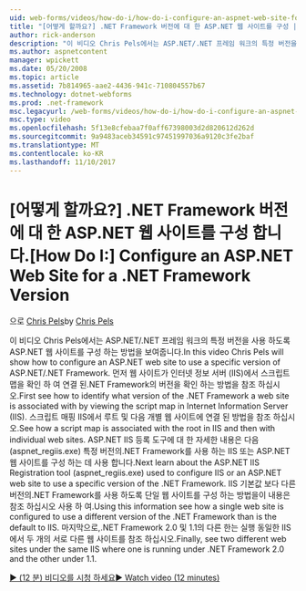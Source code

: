 ```yaml
---
uid: web-forms/videos/how-do-i/how-do-i-configure-an-aspnet-web-site-for-a-net-framework-version
title: "[어떻게 할까요?] .NET Framework 버전에 대 한 ASP.NET 웹 사이트를 구성 | Microsoft Docs"
author: rick-anderson
description: "이 비디오 Chris Pels에서는 ASP.NET/.NET 프레임 워크의 특정 버전을 사용 하도록 ASP.NET 웹 사이트를 구성 하는 방법을 보여줍니다. 먼저 어떤 v를 식별 하는 방법을 참조 하십시오."
ms.author: aspnetcontent
manager: wpickett
ms.date: 05/20/2008
ms.topic: article
ms.assetid: 7b814965-aae2-4436-941c-710804557b67
ms.technology: dotnet-webforms
ms.prod: .net-framework
msc.legacyurl: /web-forms/videos/how-do-i/how-do-i-configure-an-aspnet-web-site-for-a-net-framework-version
msc.type: video
ms.openlocfilehash: 5f13e8cfebaa7f0aff67398003d2d820612d262d
ms.sourcegitcommit: 9a9483aceb34591c97451997036a9120c3fe2baf
ms.translationtype: MT
ms.contentlocale: ko-KR
ms.lasthandoff: 11/10/2017
---
```

<a name="how-do-i-configure-an-aspnet-web-site-for-a-net-framework-version"></a><span data-ttu-id="165c4-104">[어떻게 할까요?] .NET Framework 버전에 대 한 ASP.NET 웹 사이트를 구성 합니다.</span><span class="sxs-lookup"><span data-stu-id="165c4-104">[How Do I:] Configure an ASP.NET Web Site for a .NET Framework Version</span></span>
====================
<span data-ttu-id="165c4-105">으로 [Chris Pels](https://twitter.com/chrispels)</span><span class="sxs-lookup"><span data-stu-id="165c4-105">by [Chris Pels](https://twitter.com/chrispels)</span></span>

<span data-ttu-id="165c4-106">이 비디오 Chris Pels에서는 ASP.NET/.NET 프레임 워크의 특정 버전을 사용 하도록 ASP.NET 웹 사이트를 구성 하는 방법을 보여줍니다.</span><span class="sxs-lookup"><span data-stu-id="165c4-106">In this video Chris Pels will show how to configure an ASP.NET web site to use a specific version of ASP.NET/.NET Framework.</span></span> <span data-ttu-id="165c4-107">먼저 웹 사이트가 인터넷 정보 서버 (IIS)에서 스크립트 맵을 확인 하 여 연결 된.NET Framework의 버전을 확인 하는 방법을 참조 하십시오.</span><span class="sxs-lookup"><span data-stu-id="165c4-107">First see how to identify what version of the .NET Framework a web site is associated with by viewing the script map in Internet Information Server (IIS).</span></span> <span data-ttu-id="165c4-108">스크립트 매핑 IIS에서 루트 및 다음 개별 웹 사이트에 연결 된 방법을 참조 하십시오.</span><span class="sxs-lookup"><span data-stu-id="165c4-108">See how a script map is associated with the root in IIS and then with individual web sites.</span></span> <span data-ttu-id="165c4-109">ASP.NET IIS 등록 도구에 대 한 자세한 내용은 다음 (aspnet\_regiis.exe) 특정 버전의.NET Framework를 사용 하는 IIS 또는 ASP.NET 웹 사이트를 구성 하는 데 사용 합니다.</span><span class="sxs-lookup"><span data-stu-id="165c4-109">Next learn about the ASP.NET IIS Registration tool (aspnet\_regiis.exe) used to configure IIS or an ASP.NET web site to use a specific version of the .NET Framework.</span></span> <span data-ttu-id="165c4-110">IIS 기본값 보다 다른 버전의.NET Framework를 사용 하도록 단일 웹 사이트를 구성 하는 방법을이 내용은 참조 하십시오 사용 하 여.</span><span class="sxs-lookup"><span data-stu-id="165c4-110">Using this information see how a single web site is configured to use a different version of the .NET Framework than is the default to IIS.</span></span> <span data-ttu-id="165c4-111">마지막으로,.NET Framework 2.0 및 1.1의 다른 한는 실행 동일한 IIS에서 두 개의 서로 다른 웹 사이트를 참조 하십시오.</span><span class="sxs-lookup"><span data-stu-id="165c4-111">Finally, see two different web sites under the same IIS where one is running under .NET Framework 2.0 and the other under 1.1.</span></span>

[<span data-ttu-id="165c4-112">&#9654; (12 분) 비디오를 시청 하세요</span><span class="sxs-lookup"><span data-stu-id="165c4-112">&#9654; Watch video (12 minutes)</span></span>](https://channel9.msdn.com/Blogs/ASP-NET-Site-Videos/how-do-i-configure-an-aspnet-web-site-for-a-net-framework-version)

